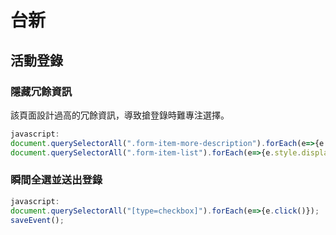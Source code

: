 # 台新

## 活動登錄

### 隱藏冗餘資訊

該頁面設計過高的冗餘資訊，導致搶登錄時難專注選擇。

```js
javascript:
document.querySelectorAll(".form-item-more-description").forEach(e=>{e.style.display = "none"});
document.querySelectorAll(".form-item-list").forEach(e=>{e.style.display = "none"});
```

### 瞬間全選並送出登錄

```js
javascript:
document.querySelectorAll("[type=checkbox]").forEach(e=>{e.click()});
saveEvent();
```
